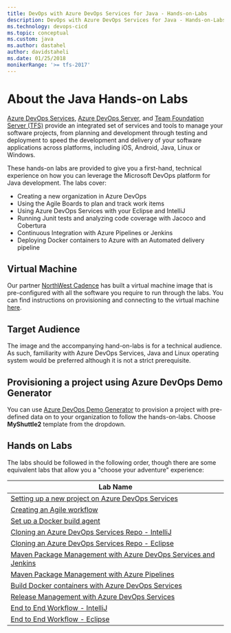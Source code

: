 ```yaml
---
title: DevOps with Azure DevOps Services for Java - Hands-on-Labs
description: DevOps with Azure DevOps Services for Java - Hands-on-Labs
ms.technology: devops-cicd
ms.topic: conceptual
ms.custom: java
ms.author: dastahel 
author: davidstaheli
ms.date: 01/25/2018
monikerRange: '>= tfs-2017'
---
```


# About the Java Hands-on Labs

[Azure DevOps Services](https://dev.azure.com), [Azure DevOps Server](https://visualstudio.microsoft.com/tfs/), and [Team Foundation Server (TFS)](https://visualstudio.microsoft.com/tfs/) provide an integrated set of services and tools to manage your software projects, from planning and development through testing and deployment to speed the development and delivery of your software applications across platforms, including iOS, Android, Java, Linux or Windows.


These hands-on labs are provided to give you a first-hand, technical experience on how you can leverage the Microsoft DevOps platform for Java development. The labs cover:

- Creating a new organization in Azure DevOps
- Using the Agile Boards to plan and track work items
- Using Azure DevOps Services with your Eclipse and IntelliJ
- Running Junit tests and analyzing code coverage with Jacoco and Cobertura
- Continuous Integration with Azure Pipelines or Jenkins
- Deploying Docker containers to Azure with an Automated delivery pipeline

## Virtual Machine

Our partner [NorthWest Cadence](https://www.nwcadence.com/) has built a virtual machine image that is pre-configured with all the software you require to run through the labs. You can find instructions on provisioning and connecting to the virtual machine [here](https://github.com/nwcadence/java-dev-vsts).

## Target Audience

The image and the accompanying hand-on-labs is for a technical audience. As such, familiarity with Azure DevOps Services, Java and Linux operating system would be preferred although it is not a strict prerequisite.

## Provisioning a project using Azure DevOps Demo Generator

You can use [Azure DevOps Demo Generator](https://azuredevopsdemogenerator.azurewebsites.net) to provision a project with pre-defined data on to your organization to follow the hands-on-labs. Choose **MyShuttle2** template from the dropdown.

## Hands on Labs

The labs should be followed in the following order, though there are some equivalent labs that allow you a "choose your adventure" experience:

<table width="70%">
   <thead>
      <tr>
         <th width="75%"><b>Lab Name</b></th>
      </tr>
   </thead>
   <tr>
      <td><a href="settingvstsproject/index.md">Setting up a new project on Azure DevOps Services</a></td>
   </tr>
   <tr>
      <td><a href="agile/index.md">Creating an Agile workflow</a></td>
   </tr>
   <tr>
      <td><a href="dockerbuildagent/index.md">Set up a Docker build agent</a></td>
   </tr>
   <tr>
      <td><a href="intellijgit/index.md">Cloning an Azure DevOps Services Repo - IntelliJ</a></td>
   </tr>
   <tr>
      <td><a href="eclipsegit/index.md">Cloning an Azure DevOps Services Repo - Eclipse</a></td>
   </tr>
   <tr>
      <td><a href="mavenpmjenkins/index.md">Maven Package Management with Azure DevOps Services and Jenkins</a></td>
   </tr>
   <tr>
      <td><a href="mavenpmvsts/index.md">Maven Package Management with Azure Pipelines</a></td>
   </tr>
   <tr>
      <td><a href="builddocker/index.md">Build Docker containers with Azure DevOps Services</a></td>
   </tr>
   <tr>
      <td><a href="releasemanagement/index.md">Release Management with Azure DevOps Services</a></td>
   </tr>
   <tr>
      <td><a href="e2eintellij/index.md">End to End Workflow - IntelliJ</a></td>
   </tr>
   <tr>
      <td><a href="e2eeclipse/index.md">End to End Workflow - Eclipse</a></td>
   </tr>
</table>
